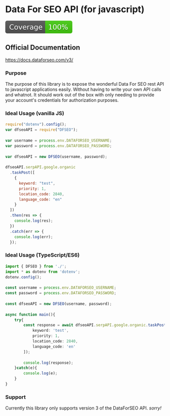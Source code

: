 # Data For SEO API (for javascript)

![code coverage](/coverage/badge.svg)

## Official Documentation

https://docs.dataforseo.com/v3/

### Purpose

The purpose of this library is to expose the wonderful Data For SEO rest API to javascript applications easily. Without having to write your own API calls and whatnot. It should work out of the box with only needing to provide your account's credentials for authorization purposes.

### Ideal Usage (vanilla JS)

```javascript
require("dotenv").config();
var dfseoAPI = require("DFSEO");

var username = process.env.DATAFORSEO_USERNAME;
var password = process.env.DATAFORSEO_PASSWORD;

var dfseoAPI = new DFSEO(username, password);

dfseoAPI.serpAPI.google.organic
  .taskPost([
    {
      keyword: "test",
      priority: 1,
      location_code: 2840,
      language_code: "en"
    }
  ])
  .then(res => {
    console.log(res);
  })
  .catch(err => {
    console.log(err);
  });
```

### Ideal Usage (TypeScript/ES6)

```typescript
import { DFSEO } from './';
import * as dotenv from 'dotenv';
dotenv.config();

const username = process.env.DATAFORSEO_USERNAME;
const password = process.env.DATAFORSEO_PASSWORD;

const dfseoAPI = new DFSEO(username, password);

async function main(){
    try{
        const response = await dfseoAPI.serpAPI.google.organic.taskPost([
            keyword: 'test',
            priority: 1,
            location_code: 2840,
            language_code: 'en'
        ]);

        console.log(response);
    }catch(e){
        console.log(e);
    }
}

```

### Support

Currently this library only supports version 3 of the DataForSEO API. _sorry!_
